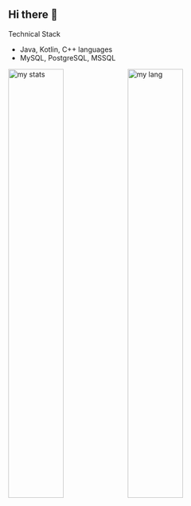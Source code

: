 ## Hi there 👋
Technical Stack
*   Java, Kotlin, C++ languages
*   MySQL, PostgreSQL, MSSQL


<img alt="my stats" align = "left" width = "47%" src="https://github-readme-stats.vercel.app/api?username=haarta"/> 

<img alt="my lang" align = "left" width = "47%" src="https://github-readme-stats.vercel.app/api/top-langs/?username=haarta"/>

